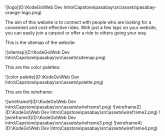 
![logo](D:\KodeGo\Web Dev Intro\Capstone\pasabay\src\assets\pasabay-orange-logo.png)

The aim of this website is to connect with people who are looking for a convenient and cost-effective rides. With just a few taps on your website, you can easily join a carpool or offer a ride to others going your way.

This is the sitemap of the website:

![sitemap](D:\KodeGo\Web Dev Intro\Capstone\pasabay\src\assets\sitemap.png)

This are the color palettes:

![color palette](D:\KodeGo\Web Dev Intro\Capstone\pasabay\src\assets\palette.png)

This are the wireframe:

![wireframe1](D:\KodeGo\Web Dev Intro\Capstone\pasabay\src\assets\wireframe1.png)
![wireframe2](D:\KodeGo\Web Dev Intro\Capstone\pasabay\src\assets\wireframe2.png)
![wireframe3](D:\KodeGo\Web Dev Intro\Capstone\pasabay\src\assets\wireframe3.png)
![wireframe4](D:\KodeGo\Web Dev Intro\Capstone\pasabay\src\assets\wireframe4.png)
